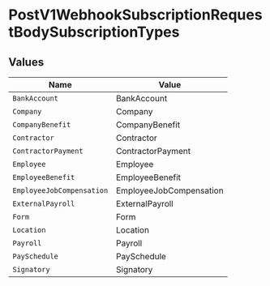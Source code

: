 # PostV1WebhookSubscriptionRequestBodySubscriptionTypes


## Values

| Name                      | Value                     |
| ------------------------- | ------------------------- |
| `BankAccount`             | BankAccount               |
| `Company`                 | Company                   |
| `CompanyBenefit`          | CompanyBenefit            |
| `Contractor`              | Contractor                |
| `ContractorPayment`       | ContractorPayment         |
| `Employee`                | Employee                  |
| `EmployeeBenefit`         | EmployeeBenefit           |
| `EmployeeJobCompensation` | EmployeeJobCompensation   |
| `ExternalPayroll`         | ExternalPayroll           |
| `Form`                    | Form                      |
| `Location`                | Location                  |
| `Payroll`                 | Payroll                   |
| `PaySchedule`             | PaySchedule               |
| `Signatory`               | Signatory                 |